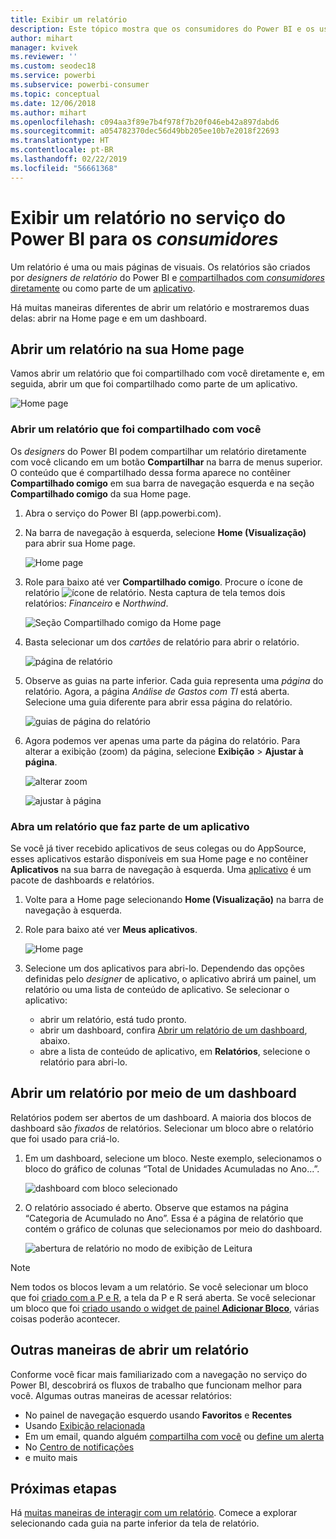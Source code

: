 ```yaml
---
title: Exibir um relatório
description: Este tópico mostra que os consumidores do Power BI e os usuários finais tinham que abrir e exibir um relatório do Power BI.
author: mihart
manager: kvivek
ms.reviewer: ''
ms.custom: seodec18
ms.service: powerbi
ms.subservice: powerbi-consumer
ms.topic: conceptual
ms.date: 12/06/2018
ms.author: mihart
ms.openlocfilehash: c094aa3f89e7b4f978f7b20f046eb42a897dabd6
ms.sourcegitcommit: a054782370dec56d49bb205ee10b7e2018f22693
ms.translationtype: HT
ms.contentlocale: pt-BR
ms.lasthandoff: 02/22/2019
ms.locfileid: "56661368"
---
```

# <a name="view-a-report-in-power-bi-service-for-consumers"></a>Exibir um relatório no serviço do Power BI para os *consumidores*
Um relatório é uma ou mais páginas de visuais. Os relatórios são criados por *designers de relatório* do Power BI e [compartilhados com *consumidores* diretamente](end-user-shared-with-me.md) ou como parte de um [aplicativo](end-user-apps.md). 

Há muitas maneiras diferentes de abrir um relatório e mostraremos duas delas: abrir na Home page e em um dashboard. 

<!-- add art-->


## <a name="open-a-report-from-your-home-page"></a>Abrir um relatório na sua Home page
Vamos abrir um relatório que foi compartilhado com você diretamente e, em seguida, abrir um que foi compartilhado como parte de um aplicativo.

   ![Home page](./media/end-user-report-open/power-bi-home.png)

### <a name="open-a-report-that-has-been-shared-with-you"></a>Abrir um relatório que foi compartilhado com você
Os *designers* do Power BI podem compartilhar um relatório diretamente com você clicando em um botão **Compartilhar** na barra de menus superior. O conteúdo que é compartilhado dessa forma aparece no contêiner **Compartilhado comigo** em sua barra de navegação esquerda e na seção **Compartilhado comigo** da sua Home page.

1. Abra o serviço do Power BI (app.powerbi.com).

2. Na barra de navegação à esquerda, selecione **Home (Visualização)** para abrir sua Home page.  

   ![Home page](./media/end-user-report-open/power-bi-select-home.png)
   
3. Role para baixo até ver **Compartilhado comigo**. Procure o ícone de relatório ![ícone de relatório](./media/end-user-report-open/power-bi-report-icon.png). Nesta captura de tela temos dois relatórios: *Financeiro* e *Northwind*. 
   
   ![Seção Compartilhado comigo da Home page](./media/end-user-report-open/power-bi-shared.png)

4. Basta selecionar um dos *cartões* de relatório para abrir o relatório.

   ![página de relatório](./media/end-user-report-open/power-bi-report1.png)

5. Observe as guias na parte inferior. Cada guia representa uma *página* do relatório. Agora, a página *Análise de Gastos com TI* está aberta. Selecione uma guia diferente para abrir essa página do relatório. 

   ![guias de página do relatório](./media/end-user-report-open/power-bi-tabs.png)

6. Agora podemos ver apenas uma parte da página do relatório. Para alterar a exibição (zoom) da página, selecione **Exibição** > **Ajustar à página**.

   ![alterar zoom](./media/end-user-report-open/power-bi-fit.png)

   ![ajustar à página](./media/end-user-report-open/power-bi-report2.png)

### <a name="open-a-report-that-is-part-of-an-app"></a>Abra um relatório que faz parte de um aplicativo
Se você já tiver recebido aplicativos de seus colegas ou do AppSource, esses aplicativos estarão disponíveis em sua Home page e no contêiner **Aplicativos** na sua barra de navegação à esquerda. Uma [aplicativo](end-user-apps.md) é um pacote de dashboards e relatórios.

1. Volte para a Home page selecionando **Home (Visualização)** na barra de navegação à esquerda.

7. Role para baixo até ver **Meus aplicativos**.

   ![Home page](./media/end-user-report-open/power-bi-my-apps.png)

8. Selecione um dos aplicativos para abri-lo. Dependendo das opções definidas pelo *designer* de aplicativo, o aplicativo abrirá um painel, um relatório ou uma lista de conteúdo de aplicativo. Se selecionar o aplicativo:
    - abrir um relatório, está tudo pronto.
    - abrir um dashboard, confira [Abrir um relatório de um dashboard](#Open-a-report-from-a-dashboard), abaixo.
    - abre a lista de conteúdo de aplicativo, em **Relatórios**, selecione o relatório para abri-lo.


## <a name="open-a-report-from-a-dashboard"></a>Abrir um relatório por meio de um dashboard
Relatórios podem ser abertos de um dashboard. A maioria dos blocos de dashboard são *fixados* de relatórios. Selecionar um bloco abre o relatório que foi usado para criá-lo. 

1. Em um dashboard, selecione um bloco. Neste exemplo, selecionamos o bloco do gráfico de colunas “Total de Unidades Acumuladas no Ano...”.

    ![dashboard com bloco selecionado](./media/end-user-report-open/power-bi-dashboard.png)

2.  O relatório associado é aberto. Observe que estamos na página “Categoria de Acumulado no Ano”. Essa é a página de relatório que contém o gráfico de colunas que selecionamos por meio do dashboard.

    ![abertura de relatório no modo de exibição de Leitura](./media/end-user-report-open/power-bi-report-new.png)

> [!NOTE]
> Nem todos os blocos levam a um relatório. Se você selecionar um bloco que foi [criado com a P e R](end-user-q-and-a.md), a tela da P e R será aberta. Se você selecionar um bloco que foi [criado usando o widget de painel **Adicionar Bloco**](../service-dashboard-add-widget.md), várias coisas poderão acontecer.  


##  <a name="still-more-ways-to-open-a-report"></a>Outras maneiras de abrir um relatório
Conforme você ficar mais familiarizado com a navegação no serviço do Power BI, descobrirá os fluxos de trabalho que funcionam melhor para você. Algumas outras maneiras de acessar relatórios:
- No painel de navegação esquerdo usando **Favoritos** e **Recentes**    
- Usando [Exibição relacionada](end-user-related.md)    
- Em um email, quando alguém [compartilha com você](../service-share-reports.md) ou [define um alerta](end-user-alerts.md)    
- No [Centro de notificações](end-user-notification-center.md)    
- e muito mais

## <a name="next-steps"></a>Próximas etapas
Há [muitas maneiras de interagir com um relatório](end-user-reading-view.md).  Comece a explorar selecionando cada guia na parte inferior da tela de relatório.

